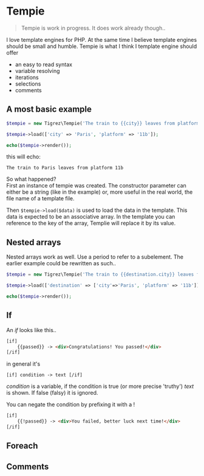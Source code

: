 # Tempie

>Tempie is work in progress. It does work already though..

I love template engines for PHP. 
At the same time I believe template engines should be small and humble.
Tempie is what I think I template engine should offer

- an easy to read syntax
- variable resolving 
- iterations 
- selections 
- comments 

## A most basic example

````php
$tempie = new Tigrez\Tempie('The train to {{city}} leaves from platform {{platform}}');

$tempie->load(['city' => 'Paris', 'platform' => '11b']);

echo($tempie->render());
````
this will echo:

    The train to Paris leaves from platform 11b

So what happened?  
First an instance of tempie was created. The constructor parameter can either be a string (like in the example) or, more useful in the real world, the file name of a template file. 

Then `$tempie->load($data)` is used to load the data in the template. This data is expected to be an associative array. In the template you can reference to the key of the array, Templie will replace it by its value. 

## Nested arrays
Nested arrays work as well. Use a period to refer to a subelement. The earlier example could be rewritten as such..

````php
$tempie = new Tigrez\Tempie('The train to {{destination.city}} leaves from platform {{destination.platform}}');

$tempie->load(['destination' => ['city'=>'Paris', 'platform' => '11b']]);

echo($tempie->render());
````

## If

An *if* looks like this..

````html
[if]
    {{passed}} -> <div>Congratulations! You passed!</div>
[/if]
````

in general it's 

    [if] condition -> text [/if]

*condition* is a variable, if the condition is true (or more precise 'truthy') *text* is shown. If false (falsy) it is ignored.

You can negate the condition by prefixing it with a !

````html
[if]
    {{!passed}} -> <div>You failed, better luck next time!</div>
[/if]
````
## Foreach

## Comments
